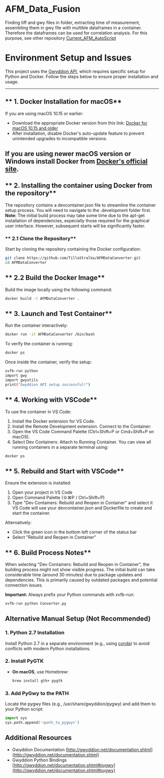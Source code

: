 # AFM_Data_Fusion
Finding tiff and gwy files in folder, extracting time of measurement, assembling  them in gwy file with multible dataframes in a container. Therefore the dataframes can be used for correlation analysis. For this purpose, see other repository [Current_AFM_AutoScript]( https://github.com/TilloStralka/Current_AFM_AutoScript)

# Environment Setup and Issues

This project uses the [Gwyddion API](http://gwyddion.net/documentation.shtml), which requires specific setup for Python and Docker. Follow the steps below to ensure proper installation and usage.

---

## ** 1. Docker Installation for macOS**

If you are using macOS 10.15 or earlier:
- Download the appropriate Docker version from this link:
  [Docker for macOS 10.15 and older](https://desktop.docker.com/mac/main/amd64/93002/Docker.dmg)
- After installation, disable Docker's auto-update feature to prevent unintended upgrades to incompatible versions.

If you are using newer macOS version or Windows install Docker from [Docker's official site](https://www.docker.com/).
---

## ** 2. Installing the container using Docker from the repository**

The repository contains a devcontainer.json file to streamline the container setup process. You will need to navigate to the .development folder first.
**Note:** The initial build process may take some time due to the apt-get installation of dependencies, especially those required for the graphical user interface. However, subsequent starts will be significantly faster.

### ** 2.1 Clone the Repository**
Start by cloning the repository containing the Docker configuration:
```bash
git clone https://github.com/TilloStralka/AFMDataConverter.git
cd AFMDataConverter
```

## ** 2.2 Build the Docker Image**
Build the image locally using the following command:

```bash
docker build -t AFMDataConverter .
```

## ** 3. Launch and Test Container**
Run the container interactively:
```bash
docker run -it AFMDataConverter /bin/bash
```

To verify the container is running:
```bash
docker ps
```

Once inside the container, verify the setup:

```bash
xvfb-run python
import gwy
import gwyutils
print("Gwyddion API setup successful!")
```

## ** 4. Working with VSCode**
To use the container in VS Code:
1. Install the Docker extension for VS Code.
2. Install the Remote Development extension.
Connect to the Container:
1. Open the VS Code Command Palette (Ctrl+Shift+P or Cmd+Shift+P on macOS).
2. Select Dev Containers: Attach to Running Container.
You can view all running containers in a separate terminal using:
```bash
docker ps
```

## ** 5. Rebuild and Start with VSCode**
Ensure the extension is installed:
1. Open your project in VS Code
2. Open Command Palette (⇧⌘P / Ctrl+Shift+P)
3. Type "Dev Containers: Rebuild and Reopen in Container" and select it
VS Code will use your devcontainer.json and Dockerfile to create and start the container.

Alternatively:
- Click the green icon in the bottom left corner of the status bar
- Select "Rebuild and Reopen in Container"

## ** 6. Build Process Notes**
When selecting "Dev Containers: Rebuild and Reopen in Container", the building process might not show visible progress. The initial build can take considerable time (around 30 minutes) due to package updates and dependencies. This is primarily caused by outdated packages and potential connection issues.

**Important:** Always prefix your Python commands with xvfb-run:
```bash
xvfb-run python Converter.py
```

## **Alternative Manual Setup (Not Recommended)**

### **1. Python 2.7 Installation**
Install Python 2.7 in a separate environment (e.g., using [conda](https://docs.conda.io/)) to avoid conflicts with modern Python installations.

### **2. Install PyGTK**
- **On macOS**, use Homebrew:
  ```bash
  brew install gtk+ pygtk
  ```

### **3. Add PyGwy to the PATH**
Locate the pygwy files (e.g., /usr/share/gwyddion/pygwy) and add them to your Python script:

```python
import sys
sys.path.append('<path_to_pygwy>')
```

## **Additional Resources**
- Gwyddion Documentation
  [http://gwyddion.net/documentation.shtml](http://gwyddion.net/documentation.shtml)
- Gwyddion Python Bindings
  [http://gwyddion.net/documentation.shtml#pygwy](http://gwyddion.net/documentation.shtml#pygwy)
